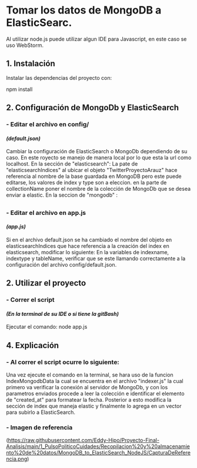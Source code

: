 # Tomar los datos de MongoDB a ElasticSearc.
Al utilizar node.js puede utilizar algun IDE para Javascript, en este caso se uso WebStorm.

## 1. Instalación
Instalar las dependencias del proyecto con: 

npm install 

## 2. Configuración de MongoDb y ElasticSearch
### - Editar el archivo en config/
#### _(default.json)_
Cambiar la configuración de ElasticSearch o MongoDb dependiendo de su caso. En este royecto se manejo de manera local por lo que esta la url como localhost.
En la sección de "elasticsearch": 
La pate de "elasticsearchIndices" al ubicar el objeto "TwitterProyectoArauz" hace referencia al nombre de la base guardada en MongoDB pero este puede editarse, los valores de index y type son a eleccion. en la parte de collectionName poner el nombre de la colección de MongoDb que se desea enviar a elastic.
En la seccion de "mongodb" : 


## 
### - Editar el archivo en app.js
#### _(app.js)_
Si en el archivo default.json se ha cambiado el nombre del objeto en elasticsearchIndices que hace referencia a la creación del index en elasticsearch, modificar lo siguiente: 
En la variables de indexname, indextype y tableName, verificar que se este llamando correctamente a la configuración del archivo config/default.json. 

## 2. Utilizar el proyecto
### - Correr el script
#### _(En la terminal de su IDE o si tiene la gitBash)_
Ejecutar el comando:
node app.js

## 4. Explicación
### - Al correr el script ocurre lo siguiente:
Una vez ejecute el comando en la terminal, se hara uso de la funcion IndexMongodbData la cual se encuentra en el archivo "indexer.js" la cual primero va verificar la conexión al servidor  de MongoDb, y con los parametros enviados procede a leer la colección e identificar el elemento de "created_at"  para formatear la fecha. Posterior a esto modifica la sección de index que maneja elastic y finalmente lo agrega en un vector para subirlo a ElasticSearch.  
### - Imagen de referencia
(https://raw.githubusercontent.com/Eddy-Hipo/Proyecto-Final-Analisis/main/1_PulsoPoliticoCuidades/Recopilacion%20y%20almacenamiento%20de%20datos/MongoDB_to_ElasticSearch_NodeJS/CapturaDeReferencia.png)





